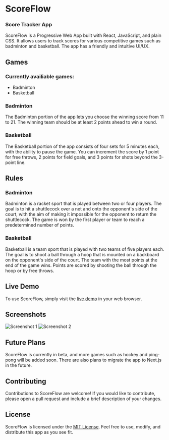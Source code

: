 # ScoreFlow 
### Score Tracker App

ScoreFlow is a Progressive Web App built with React, JavaScript, and plain CSS. It allows users to track scores for various competitive games such as badminton and basketball. The app has a friendly and intuitive UI/UX.

## Games
###  Currently availiable games: 

 - Badminton
 - Basketball

### Badminton

The Badminton portion of the app lets you choose the winning score from 11 to 21. The winning team should be at least 2 points ahead to win a round.

### Basketball

The Basketball portion of the app consists of four sets for 5 minutes each, with the ability to pause the game. You can increment the score by 1 point for free throws, 2 points for field goals, and 3 points for shots beyond the 3-point line.

## Rules

### Badminton

Badminton is a racket sport that is played between two or four players. The goal is to hit a shuttlecock over a net and onto the opponent's side of the court, with the aim of making it impossible for the opponent to return the shuttlecock. The game is won by the first player or team to reach a predetermined number of points.

### Basketball

Basketball is a team sport that is played with two teams of five players each. The goal is to shoot a ball through a hoop that is mounted on a backboard on the opponent's side of the court. The team with the most points at the end of the game wins. Points are scored by shooting the ball through the hoop or by free throws.

## Live Demo

To use ScoreFlow, simply visit the [live demo](https://scoreflow.netlify.app/) in your web browser.

## Screenshots

![Screenshot 1](https://chat.openai.com/screenshots/screenshot1.png) ![Screenshot 2](https://chat.openai.com/screenshots/screenshot2.png)

## Future Plans

ScoreFlow is currently in beta, and more games such as hockey and ping-pong will be added soon. There are also plans to migrate the app to Next.js in the future.

## Contributing

Contributions to ScoreFlow are welcome! If you would like to contribute, please open a pull request and include a brief description of your changes.

## License

ScoreFlow is licensed under the [MIT License](https://opensource.org/licenses/MIT). Feel free to use, modify, and distribute this app as you see fit.
